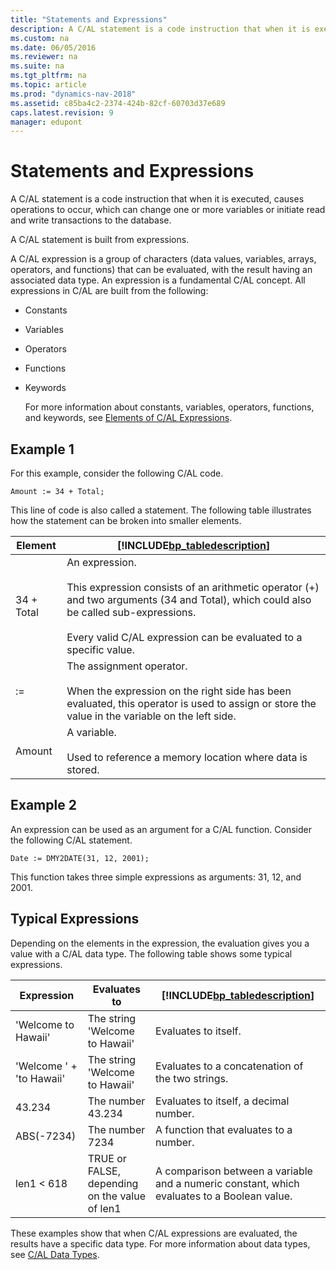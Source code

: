 ```yaml
---
title: "Statements and Expressions"
description: A C/AL statement is a code instruction that when it is executed, causes operations to occur, which can change one or more variables or initiate read and write transactions to the database.
ms.custom: na
ms.date: 06/05/2016
ms.reviewer: na
ms.suite: na
ms.tgt_pltfrm: na
ms.topic: article
ms.prod: "dynamics-nav-2018"
ms.assetid: c85ba4c2-2374-424b-82cf-60703d37e689
caps.latest.revision: 9
manager: edupont
---
```

# Statements and Expressions
A C/AL statement is a code instruction that when it is executed, causes operations to occur, which can change one or more variables or initiate read and write transactions to the database.  

 A C/AL statement is built from expressions.  

 A C/AL expression is a group of characters \(data values, variables, arrays, operators, and functions\) that can be evaluated, with the result having an associated data type. An expression is a fundamental C/AL concept. All expressions in C/AL are built from the following:  

- Constants  

- Variables  

- Operators  

- Functions  

- Keywords  

  For more information about constants, variables, operators, functions, and keywords, see [Elements of C/AL Expressions](Elements-of-C-AL-Expressions.md).  

## Example 1  
 For this example, consider the following C/AL code.  

```  
Amount := 34 + Total;  
```  

 This line of code is also called a statement. The following table illustrates how the statement can be broken into smaller elements.  

|Element|[!INCLUDE[bp_tabledescription](includes/bp_tabledescription_md.md)]|  
|-------------|---------------------------------------|  
|34 + Total|An expression.<br /><br /> This expression consists of an arithmetic operator \(+\) and two arguments \(34 and Total\), which could also be called sub-expressions.<br /><br /> Every valid C/AL expression can be evaluated to a specific value.|  
|:=|The assignment operator.<br /><br /> When the expression on the right side has been evaluated, this operator is used to assign or store the value in the variable on the left side.|  
|Amount|A variable.<br /><br /> Used to reference a memory location where data is stored.|  

## Example 2  
 An expression can be used as an argument for a C/AL function. Consider the following C/AL statement.  

```  
Date := DMY2DATE(31, 12, 2001);  
```  

 This function takes three simple expressions as arguments: 31, 12, and 2001.  

## Typical Expressions  
 Depending on the elements in the expression, the evaluation gives you a value with a C/AL data type. The following table shows some typical expressions.  

|Expression|Evaluates to|[!INCLUDE[bp_tabledescription](includes/bp_tabledescription_md.md)]|  
|----------------|------------------|---------------------------------------|  
|'Welcome to Hawaii'|The string 'Welcome to Hawaii'|Evaluates to itself.|  
|'Welcome ' + 'to Hawaii'|The string 'Welcome to Hawaii'|Evaluates to a concatenation of the two strings.|  
|43.234|The number 43.234|Evaluates to itself, a decimal number.|  
|ABS\(-7234\)|The number 7234|A function that evaluates to a number.|  
|len1 \< 618|TRUE or FALSE, depending on the value of len1|A comparison between a variable and a numeric constant, which evaluates to a Boolean value.|  

 These examples show that when C/AL expressions are evaluated, the results have a specific data type. For more information about data types, see [C/AL Data Types](C-AL-Data-Types.md).
